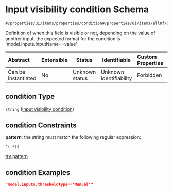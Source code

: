 # Input visibility condition Schema

```txt
#/properties/ui/items/properties/condition#/properties/ui/items/allOf/0/then/properties/condition
```

Definition of when this field is visible or not, depending on the value of another input, the expected format for the condition is 'model.inputs.inputName==value'


| Abstract            | Extensible | Status         | Identifiable            | Custom Properties | Additional Properties | Access Restrictions | Defined In                                                            |
| :------------------ | ---------- | -------------- | ----------------------- | :---------------- | --------------------- | ------------------- | --------------------------------------------------------------------- |
| Can be instantiated | No         | Unknown status | Unknown identifiability | Forbidden         | Allowed               | none                | [manifest.schema.json\*](manifest.schema.json "open original schema") |

## condition Type

`string` ([Input visibility condition](manifest-properties-computational-tool-form-ui-definition-list-of-ui-definitions-allof-0-then-properties-input-visibility-condition.md))

## condition Constraints

**pattern**: the string must match the following regular expression: 

```regexp
^(.*)$
```

[try pattern](https://regexr.com/?expression=%5E(.*)%24 "try regular expression with regexr.com")

## condition Examples

```json
"model.inputs.thresholdtype=='Manual'"
```
